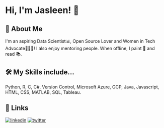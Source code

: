 
# Hi, I'm Jasleen! 👋

  
## 🚀 About Me
I'm an aspiring Data Scientist📊, Open Source Lover and Women in Tech Advocate👩🏽‍💻! I also enjoy mentoring people. When offline, I paint 🎨 and read 📚.

  
## 🛠 My Skills include...
Python, R, C, C#, Version Control, Microsoft Azure, GCP, Java, Javascript, HTML, CSS, MATLAB, SQL, Tableau.

  
## 🔗 Links

[![linkedin](https://img.shields.io/badge/linkedin-0A66C2?style=for-the-badge&logo=linkedin&logoColor=white)](https://www.linkedin.com/in/jasleen-sondhi/)
[![twitter](https://img.shields.io/badge/twitter-1DA1F2?style=for-the-badge&logo=twitter&logoColor=white)](https://twitter.com/jasleensondhi)

  

